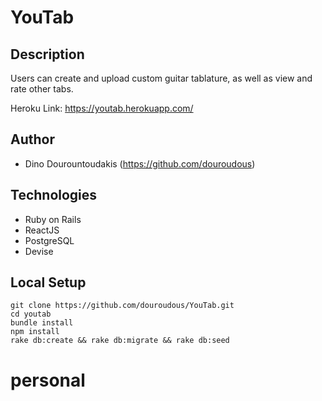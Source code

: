 # YouTab

## Description

Users can create and upload custom guitar tablature, as well as view and rate other tabs.

Heroku Link: https://youtab.herokuapp.com/

## Author
* Dino Dourountoudakis (https://github.com/douroudous)

## Technologies

* Ruby on Rails
* ReactJS
* PostgreSQL
* Devise

## Local Setup

```
git clone https://github.com/douroudous/YouTab.git
cd youtab
bundle install
npm install
rake db:create && rake db:migrate && rake db:seed
```
# personal

